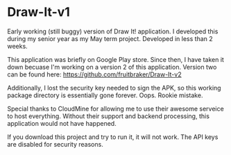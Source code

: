 # Draw-It-v1

Early working (still buggy) version of Draw It! application. I developed this during my senior year as my May term project. Developed in less than 2 weeks.

This application was briefly on Google Play store. Since then, I have taken it down becuase I'm working on a version 2 of this application. Version two can be found here: https://github.com/fruitbraker/Draw-It-v2

Additionally, I lost the security key needed to sign the APK, so this working package directory is essentially gone forever. Oops. Rookie mistake.

Special thanks to CloudMine for allowing me to use their awesome serveice to host everything. Without their support and backend processing, this application would not have happened.


If you download this project and try to run it, it will not work. The API keys are disabled for security reasons.
